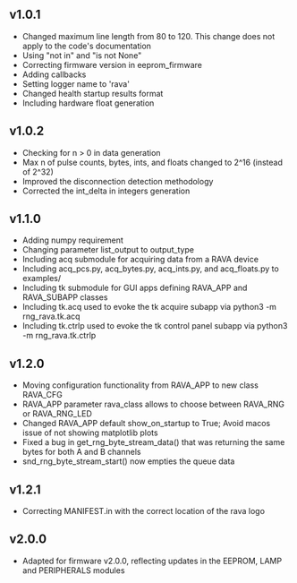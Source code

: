 ## v1.0.1
- Changed maximum line length from 80 to 120. This change does not apply to the code's documentation
- Using "not in" and "is not None"
- Correcting firmware version in eeprom_firmware
- Adding callbacks
- Setting logger name to 'rava'
- Changed health startup results format
- Including hardware float generation

## v1.0.2
- Checking for n > 0 in data generation
- Max n of pulse counts, bytes, ints, and floats changed to 2^16 (instead of 2^32)
- Improved the disconnection detection methodology
- Corrected the int_delta in integers generation

## v1.1.0
- Adding numpy requirement
- Changing parameter list_output to output_type
- Including acq submodule for acquiring data from a RAVA device
- Including acq_pcs.py, acq_bytes.py, acq_ints.py, and acq_floats.py to examples/
- Including tk submodule for GUI apps defining RAVA_APP and RAVA_SUBAPP classes
- Including tk.acq used to evoke the tk acquire subapp via python3 -m rng_rava.tk.acq
- Including tk.ctrlp used to evoke the tk control panel subapp via python3 -m rng_rava.tk.ctrlp

## v1.2.0
- Moving configuration functionality from RAVA_APP to new class RAVA_CFG
- RAVA_APP parameter rava_class allows to choose between RAVA_RNG or RAVA_RNG_LED
- Changed RAVA_APP default show_on_startup to True; Avoid macos issue of not showing matplotlib plots
- Fixed a bug in get_rng_byte_stream_data() that was returning the same bytes for both A and B channels
- snd_rng_byte_stream_start() now empties the queue data

## v1.2.1
- Correcting MANIFEST.in with the correct location of the rava logo 

## v2.0.0
- Adapted for firmware v2.0.0, reflecting updates in the EEPROM, LAMP and PERIPHERALS modules